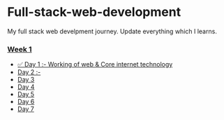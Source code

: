 # Full-stack-web-development


My full stack web develpment journey.
Update everything which I learns.


### [Week 1]()
  - [✅ Day 1 :- Working of web & Core internet technology]()
  - [Day 2 :- ]()
  - [Day 3 ]() 
  - [Day 4 ]()
  - [Day 5]()
  - [Day 6]()
  - [Day 7]()
